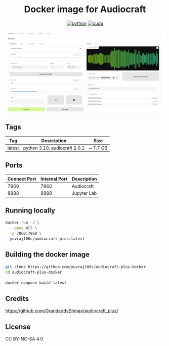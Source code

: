 <div align="center">

# Docker image for Audiocraft

[![python](https://img.shields.io/badge/python-3.10-green)](https://www.python.org/downloads/)
[![cuda](https://img.shields.io/badge/cuda-12.4-green)](https://developer.nvidia.com/cuda-downloads)

<p align="center">
  <img src="assets/banner.PNG" />
</p>
</div>

## Tags
| Tag    | Description              | Size      |
| ------ | ------------------------ | --------- |
| latest | python 3.10, audiocraft 2.0.1 | ~ 7.7 GB |

## Ports

| Connect Port | Internal Port | Description |
| ------------ | ------------- | ----------- |
| 7860         | 7860          | Audiocraft  |
| 8888         | 8888          | Jupyter Lab  |

## Running locally
```bash
docker run -d \
  --gpus all \
  -p 7860:7860 \
  yuvraj108c/audiocraft-plus:latest
```

## Building the docker image
```bash
git clone https://github.com/yuvraj108c/audiocraft-plus-docker
cd audiocraft-plus-docker

docker-compose build latest
```

## Credits
https://github.com/GrandaddyShmax/audiocraft_plus/

## License
CC BY-NC-SA 4.0